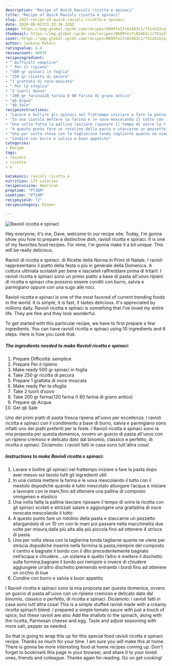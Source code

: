 ```yaml
---
description: "Recipe of Quick Ravioli ricotta e spinaci"
title: "Recipe of Quick Ravioli ricotta e spinaci"
slug: 2427-recipe-of-quick-ravioli-ricotta-e-spinaci
date: 2020-08-01T21:33:26.328Z
image: https://img-global.cpcdn.com/recipes/0699fe17c02463c1/751x532cq70/ravioli-ricotta-e-spinaci-recipe-main-photo.jpg
thumbnail: https://img-global.cpcdn.com/recipes/0699fe17c02463c1/751x532cq70/ravioli-ricotta-e-spinaci-recipe-main-photo.jpg
cover: https://img-global.cpcdn.com/recipes/0699fe17c02463c1/751x532cq70/ravioli-ricotta-e-spinaci-recipe-main-photo.jpg
author: Jackson Peters
ratingvalue: 4.4
reviewcount: 46935
recipeingredient:
- " Difficolt semplice"
- " Per il ripieno"
- "500 gr spinaci in foglia"
- "250 gr ricotta di pecora"
- "1 grattata di noce moscata"
- " Per la sfoglia"
- "2 tuorli duovo"
- "200 gr farina120 farina 0 80 farina di grano antico"
- "qb Acqua"
- "qb Sale"
recipeinstructions:
- "Lavare e bollire gli spinaci nel frattempo iniziare a fare la pasta dopo aver messo sul tavolo tutti gli ingredienti utili"
- "In una ciotola mettere la farina e le uova mescolando il tutto con il mestolo dopodiché quando è tutto mescolato allungare l’acqua e iniziare a lavorare con le mani,fino ad ottenere una pallina di composto omogeneo e elastico"
- "Una volta fatta la pallina lasciare riposare il tempo di unire la ricotta con gli spinaci scolati e strizzati salare e aggiungere una grattatina di noce moscata mescolando il tutto"
- "A questo punto fare un rotolino della pasta e staccarne un pezzetto allargandolo di un 10 cm con le mani poi passare nella macchinetta due volte per misura,dalla più alta alla più piccola fino ad ottenere 4 strisce di pasta."
- "Una per volta stesa con la taglierina tonda tagliarne quante ne viene per striscia dopodiché inserire nella formina la pasta,riempire del composto il centro e bagnate il bordo con il dito precedentemente bagnato nell’acqua e chiudere....un sistema è quello l’altro è mettere il dischetto sulla formina,bagnare il bordo poi riempire e invece di chiudere aggiungete un’altro dischetto premendo entrambi i bordi fino ad ottenere un occhio di bue"
- "Condire con burro e salvia e buon appetito"
categories:
- Recipe
tags:
- ravioli
- ricotta
- e

katakunci: ravioli ricotta e 
nutrition: 173 calories
recipecuisine: American
preptime: "PT36M"
cooktime: "PT34M"
recipeyield: "2"
recipecategory: Dinner

---
```



![Ravioli ricotta e spinaci](https://img-global.cpcdn.com/recipes/0699fe17c02463c1/751x532cq70/ravioli-ricotta-e-spinaci-recipe-main-photo.jpg)

Hey everyone, it's me, Dave, welcome to our recipe site. Today, I'm gonna show you how to prepare a distinctive dish, ravioli ricotta e spinaci. It is one of my favorites food recipes. For mine, I'm gonna make it a bit unique. This will be really delicious.

Ravioli di ricotta e spinaci. di Ricette della Nonna in Primi di Natale. I ravioli rappresentano il piatto della festa o più in generale della Domenica. A cottura ultimata scolateli per bene e lasciateli raffreddare prima di tritarli. I ravioli ricotta e spinaci sono un primo piatto a base di pasta all&#39;uovo ripieni di ricotta e spinaci che possono essere conditi con burro, salvia e parmigiano oppure con una sugo alle noci.

Ravioli ricotta e spinaci is one of the most favored of current trending foods in the world. It is simple, it is fast, it tastes delicious. It's appreciated by millions daily. Ravioli ricotta e spinaci is something that I've loved my entire life. They are fine and they look wonderful.


To get started with this particular recipe, we have to first prepare a few ingredients. You can have ravioli ricotta e spinaci using 10 ingredients and 6 steps. Here is how you cook that.

<!--inarticleads1-->

##### The ingredients needed to make Ravioli ricotta e spinaci:

1. Prepare  Difficoltà: semplice
1. Prepare  Per il ripieno
1. Make ready 500 gr spinaci in foglia
1. Take 250 gr ricotta di pecora
1. Prepare 1 grattata di noce moscata
1. Make ready  Per la sfoglia
1. Take 2 tuorli d’uovo
1. Take 200 gr farina(120 farina 0 80 farina di grano antico)
1. Prepare qb Acqua
1. Get qb Sale


Uno dei primi piatti di pasta fresca ripiena all&#39;uovo per eccellenza. I ravioli ricotta e spinaci con il condimento a base di burro, salvia e parmigiano sono infatti uno dei piatti preferiti per le feste. I Ravioli ricotta e spinaci sono la mia proposta per questa domenica, ovvero un guscio di pasta all&#39;uovo con un ripieno cremoso e delicato dato dal binomio, classico e perfetto, di ricotta e spinaci. Diciamolo: i ravioli fatti in casa sono tutt&#39;altra cosa! 

<!--inarticleads2-->

##### Instructions to make Ravioli ricotta e spinaci:

1. Lavare e bollire gli spinaci nel frattempo iniziare a fare la pasta dopo aver messo sul tavolo tutti gli ingredienti utili
1. In una ciotola mettere la farina e le uova mescolando il tutto con il mestolo dopodiché quando è tutto mescolato allungare l’acqua e iniziare a lavorare con le mani,fino ad ottenere una pallina di composto omogeneo e elastico
1. Una volta fatta la pallina lasciare riposare il tempo di unire la ricotta con gli spinaci scolati e strizzati salare e aggiungere una grattatina di noce moscata mescolando il tutto
1. A questo punto fare un rotolino della pasta e staccarne un pezzetto allargandolo di un 10 cm con le mani poi passare nella macchinetta due volte per misura,dalla più alta alla più piccola fino ad ottenere 4 strisce di pasta.
1. Una per volta stesa con la taglierina tonda tagliarne quante ne viene per striscia dopodiché inserire nella formina la pasta,riempire del composto il centro e bagnate il bordo con il dito precedentemente bagnato nell’acqua e chiudere....un sistema è quello l’altro è mettere il dischetto sulla formina,bagnare il bordo poi riempire e invece di chiudere aggiungete un’altro dischetto premendo entrambi i bordi fino ad ottenere un occhio di bue
1. Condire con burro e salvia e buon appetito


I Ravioli ricotta e spinaci sono la mia proposta per questa domenica, ovvero un guscio di pasta all&#39;uovo con un ripieno cremoso e delicato dato dal binomio, classico e perfetto, di ricotta e spinaci. Diciamolo: i ravioli fatti in casa sono tutt&#39;altra cosa! This is a simple stuffed ravioli made with a creamy ricotta spinach blend. I prepared a simple tomato sauce with just a touch of spice, but these ravioli are also Add the shallots to the spinach, along with the ricotta, Parmesan cheese and egg. Taste and adjust seasoning with more salt, pepper as needed. 

So that is going to wrap this up for this special food ravioli ricotta e spinaci recipe. Thanks so much for your time. I am sure you will make this at home. There is gonna be more interesting food at home recipes coming up. Don't forget to bookmark this page in your browser, and share it to your loved ones, friends and colleague. Thanks again for reading. Go on get cooking!

